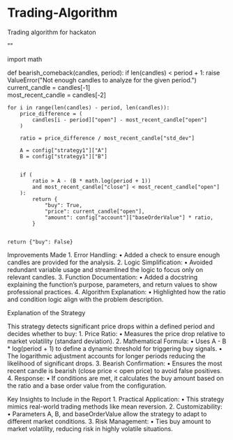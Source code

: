 # Trading-Algorithm
Trading algorithm for hackaton

""

import math

def bearish_comeback(candles, period):
    if len(candles) < period + 1:
        raise ValueError("Not enough candles to analyze for the given period.")
    current_candle = candles[-1]  
    most_recent_candle = candles[-2]  
    
    for i in range(len(candles) - period, len(candles)):
        price_difference = (
            candles[i - period]["open"] - most_recent_candle["open"]
        ) 
        
        ratio = price_difference / most_recent_candle["std_dev"]  
        
        A = config["strategy1"]["A"]
        B = config["strategy1"]["B"]

        
        if (
            ratio > A - (B * math.log(period + 1))  
            and most_recent_candle["close"] < most_recent_candle["open"] 
        ):
            return {
                "buy": True,
                "price": current_candle["open"],
                "amount": config["account"]["baseOrderValue"] * ratio,
            }

    
    return {"buy": False}

Improvements Made
	1.	Error Handling:
	•	Added a check to ensure enough candles are provided for the analysis.
	2.	Logic Simplification:
	•	Avoided redundant variable usage and streamlined the logic to focus only on relevant candles.
	3.	Function Documentation:
	•	Added a docstring explaining the function’s purpose, parameters, and return values to show professional practices.
	4.	Algorithm Explanation:
	•	Highlighted how the ratio and condition logic align with the problem description.

Explanation of the Strategy

This strategy detects significant price drops within a defined period and decides whether to buy:
	1.	Price Ratio:
	•	Measures the price drop relative to market volatility (standard deviation).
	2.	Mathematical Formula:
	•	Uses A - B * log(period + 1) to define a dynamic threshold for triggering buy signals.
	•	The logarithmic adjustment accounts for longer periods reducing the likelihood of significant drops.
	3.	Bearish Confirmation:
	•	Ensures the most recent candle is bearish (close price < open price) to avoid false positives.
	4.	Response:
	•	If conditions are met, it calculates the buy amount based on the ratio and a base order value from the configuration.

Key Insights to Include in the Report
	1.	Practical Application:
	•	This strategy mimics real-world trading methods like mean reversion.
	2.	Customizability:
	•	Parameters A, B, and baseOrderValue allow the strategy to adapt to different market conditions.
	3.	Risk Management:
	•	Ties buy amount to market volatility, reducing risk in highly volatile situations.

